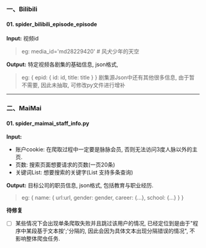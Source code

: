 ### 一、Bilibili

#### 01. spider_bilibili_episode_episode

**Input:** 视频id 
> eg: media_id='md28229420' # 风犬少年的天空

**Output:** 特定视频各剧集的基础信息, json格式, 
> eg: { epid: { id: id, title: title } }
> 剧集源Json中还有其他很多信息, 由于暂不需要, 因此未抽取, 可修改py文件进行增补

-------

### 二、MaiMai

#### 01. spider_maimai_staff_info.py

**Input:**
  * 账户cookie: 在爬取过程中一定要是脉脉会员, 否则无法访问3度人脉以外的主页.
  * 页数: 搜索页面想要请求的页数(一页20条)
  * 关键词List: 想要搜索的关键字(List 支持多条查询)

**Output:** 目标公司的职员信息, json格式, 包括教育与职业经历.
> eg: { name: { url:url, gender: gender, career: {...}, school: {...} } }

**待修复**
 - [ ] 某些情况下会出现单条爬取失败并且跳过该用户的情况, 已经定位到是由于"程序中某段基于文本按';'分隔的, 因此会因为具体文本出现分隔错误的情况", 不影响整体爬虫任务.
